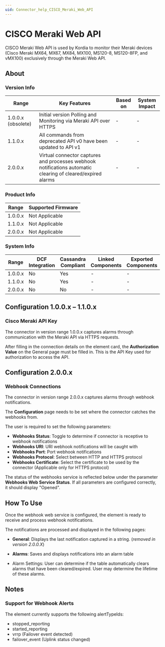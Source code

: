 ```yaml
---
uid: Connector_help_CISCO_Meraki_Web_API
---
```


# CISCO Meraki Web API

CISCO Meraki Web API is used by Kordia to monitor their Meraki devices (Cisco Meraki MX64, MX67, MX84, MX100, MS120-8, MS120-8FP, and vMX100) exclusively through the Meraki Web API.

## About

### Version Info

| Range              | Key Features                                                                                                | Based on | System Impact |
|--------------------|-------------------------------------------------------------------------------------------------------------|----------|---------------|
| 1.0.0.x (obsolete) | Initial version Polling and Monitoring via Meraki API over HTTPS                                            | -        | -             |
| 1.1.0.x            | All commands from deprecated API v0 have been updated to API v1                                             | -        | -             |
| 2.0.0.x            | Virtual connector captures and processes webhook notifications automatic clearing of cleared/expired alarms | -        | -             |

### Product Info

| Range     | Supported Firmware     |
|-----------|------------------------|
| 1.0.0.x   | Not Applicable         |
| 1.1.0.x   | Not Applicable         |
| 2.0.0.x   | Not Applicable         |

### System Info

| Range     | DCF Integration     | Cassandra Compliant     | Linked Components     | Exported Components     |
|-----------|---------------------|-------------------------|-----------------------|-------------------------|
| 1.0.0.x   | No                  | Yes                     | -                     | -                       |
| 1.1.0.x   | No                  | Yes                     | -                     | -                       |
| 2.0.0.x   | No                  | No                      | -                     | -                       |

## Configuration 1.0.0.x – 1.1.0.x

### Cisco Meraki API Key

The connector in version range 1.0.0.x captures alarms through communication with the Meraki API via HTTPS requests.

After filling in the connection details on the element card, the **Authorization Value** on the General page must be filled in.
This is the API Key used for authorization to access the API.

## Configuration 2.0.0.x

### Webhook Connections

The connector in version range 2.0.0.x captures alarms through webhook notifications.

The **Configuration** page needs to be set where the connector catches the webhooks from.

The user is required to set the following parameters:

- **Webhooks Status**: Toggle to determine if connector is receptive to webhook notifications
- **Webhooks URI**: URI webhook notifications will be caught with
- **Webhooks Port**: Port webhook notifications
- **Webhooks Protocol**: Select between HTTP and HTTPS protocol
- **Webhooks Certificate**: Select the certificate to be used by the connector (Applicable only for HTTPS protocol)

The status of the webhooks service is reflected below under the parameter **Webhooks Web Service Status**. If all parameters are configured correctly, it should display "Opened".

## How To Use

Once the webhook web service is configured, the element is ready to receive and process webhook notifications.

The notifications are processed and displayed in the following pages:

- **General**: Displays the last notification captured in a string. (*removed in version 2.0.0.X*)

- **Alarms**: Saves and displays notifications into an alarm table

- Alarm Settings: User can determine if the table automatically clears alarms that have been cleared/expired. User may determine the lifetime of these alarms.

## Notes

### Support for Webhook Alerts

The element currently supports the following alertTypeIds:

- stopped_reporting
- started_reporting
- vrrp (Failover event detected)
- failover_event (Uplink status changed)

